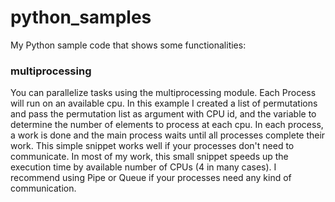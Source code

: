 # python_samples
My Python sample code that shows some functionalities:

### multiprocessing
  You can parallelize tasks using the multiprocessing module. Each Process will run on an available cpu. In this example I created a list of permutations and pass the permutation list as argument with CPU id, and the variable to determine the number of elements to process at each cpu. 
  In each process, a work is done and the main process waits until all processes complete their work. This simple snippet works well if your processes don't need to communicate. In most of my work, this small snippet speeds up the execution time by available number of CPUs (4 in many cases). I recommend using Pipe or Queue if your processes need any kind of communication. 

